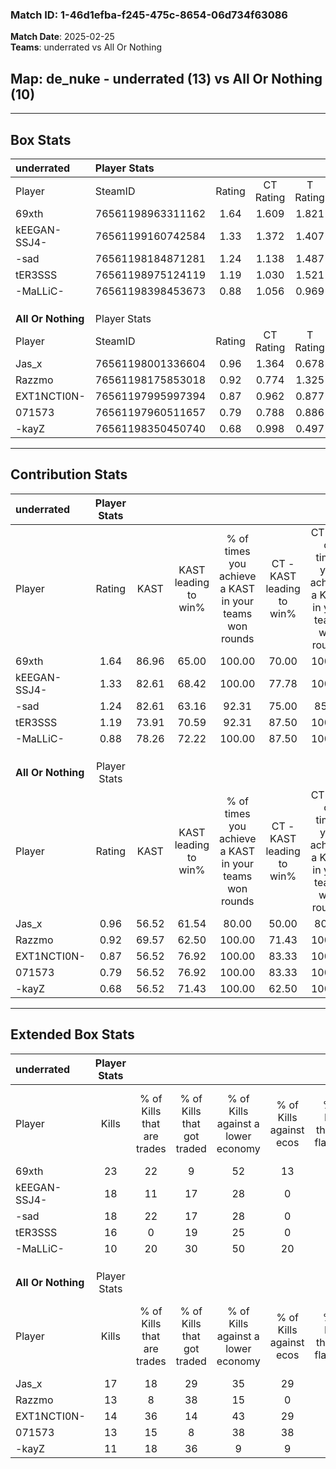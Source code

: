 ### Match ID: 1-46d1efba-f245-475c-8654-06d734f63086  
**Match Date**: 2025-02-25  
**Teams**: underrated vs All Or Nothing  

## **Map**: de_nuke - underrated (13) vs All Or Nothing (10)  
---  

## Box Stats  

| **underrated**     | Player Stats      |        |           |          |       |       |       |         |        |      |     |
| :- | :- | :-: | :-: | :-: | :-: | :-: | :-: | :-: | :-: | :-: | :-: |
| Player             | SteamID           | Rating | CT Rating | T Rating | KAST  |  ADR  | Kills | Assists | Deaths | K/D  | HS% |
| 69xth              | 76561198963311162 |  1.64  |   1.609   |  1.821   | 86.96 | 106.6 |  23   |    4    |   12   | 1.92 | 69  |
| kEEGAN-SSJ4-       | 76561199160742584 |  1.33  |   1.372   |  1.407   | 82.61 | 77.4  |  18   |    5    |   12   | 1.50 | 38  |
| -sad               | 76561198184871281 |  1.24  |   1.138   |  1.487   | 82.61 | 74.2  |  18   |    1    |   15   | 1.20 | 61  |
| tER3SSS            | 76561198975124119 |  1.19  |   1.030   |  1.521   | 73.91 | 88.0  |  16   |    7    |   14   | 1.14 | 56  |
| -MaLLiC-           | 76561198398453673 |  0.88  |   1.056   |  0.969   | 78.26 | 60.3  |  10   |    5    |   15   | 0.67 | 60  |
|                    |                   |        |           |          |       |       |       |         |        |      |     |
|                    |                   |        |           |          |       |       |       |         |        |      |     |
|                    |                   |        |           |          |       |       |       |         |        |      |     |
| **All Or Nothing** | Player Stats      |        |           |          |       |       |       |         |        |      |     |
| Player             | SteamID           | Rating | CT Rating | T Rating | KAST  |  ADR  | Kills | Assists | Deaths | K/D  | HS% |
| Jas_x              | 76561198001336604 |  0.96  |   1.364   |  0.678   | 56.52 | 82.2  |  17   |    5    |   19   | 0.89 | 52  |
| Razzmo             | 76561198175853018 |  0.92  |   0.774   |  1.325   | 69.57 | 85.4  |  13   |    7    |   19   | 0.68 | 53  |
| EXT1NCTI0N-        | 76561197995997394 |  0.87  |   0.962   |  0.877   | 56.52 | 58.4  |  14   |    2    |   14   | 1.00 | 28  |
| 071573             | 76561197960511657 |  0.79  |   0.788   |  0.886   | 56.52 | 58.7  |  13   |    3    |   16   | 0.81 | 76  |
| -kayZ              | 76561198350450740 |  0.68  |   0.998   |  0.497   | 56.52 | 56.2  |  11   |    2    |   17   | 0.65 | 63  |
---  

## Contribution Stats  

| **underrated**     | Player Stats |       |                      |                                                        |                           |                                                             |                          |                                                            |
| :- | :-: | :-: | :-: | :-: | :-: | :-: | :-: | :-: |
| Player             |    Rating    | KAST  | KAST leading to win% | % of times you achieve a KAST in your teams won rounds | CT - KAST leading to win% | CT - % of times you achieve a KAST in your teams won rounds | T - KAST leading to win% | T - % of times you achieve a KAST in your teams won rounds |
| 69xth              |     1.64     | 86.96 |        65.00         |                         100.00                         |           70.00           |                           100.00                            |          60.00           |                           100.00                           |
| kEEGAN-SSJ4-       |     1.33     | 82.61 |        68.42         |                         100.00                         |           77.78           |                           100.00                            |          60.00           |                           100.00                           |
| -sad               |     1.24     | 82.61 |        63.16         |                         92.31                          |           75.00           |                            85.71                            |          54.55           |                           100.00                           |
| tER3SSS            |     1.19     | 73.91 |        70.59         |                         92.31                          |           87.50           |                           100.00                            |          55.56           |                           83.33                            |
| -MaLLiC-           |     0.88     | 78.26 |        72.22         |                         100.00                         |           87.50           |                           100.00                            |          60.00           |                           100.00                           |
|                    |              |       |                      |                                                        |                           |                                                             |                          |                                                            |
|                    |              |       |                      |                                                        |                           |                                                             |                          |                                                            |
|                    |              |       |                      |                                                        |                           |                                                             |                          |                                                            |
| **All Or Nothing** | Player Stats |       |                      |                                                        |                           |                                                             |                          |                                                            |
| Player             |    Rating    | KAST  | KAST leading to win% | % of times you achieve a KAST in your teams won rounds | CT - KAST leading to win% | CT - % of times you achieve a KAST in your teams won rounds | T - KAST leading to win% | T - % of times you achieve a KAST in your teams won rounds |
| Jas_x              |     0.96     | 56.52 |        61.54         |                         80.00                          |           50.00           |                            80.00                            |          80.00           |                           80.00                            |
| Razzmo             |     0.92     | 69.57 |        62.50         |                         100.00                         |           71.43           |                           100.00                            |          55.56           |                           100.00                           |
| EXT1NCTI0N-        |     0.87     | 56.52 |        76.92         |                         100.00                         |           83.33           |                           100.00                            |          71.43           |                           100.00                           |
| 071573             |     0.79     | 56.52 |        76.92         |                         100.00                         |           83.33           |                           100.00                            |          71.43           |                           100.00                           |
| -kayZ              |     0.68     | 56.52 |        71.43         |                         100.00                         |           62.50           |                           100.00                            |          83.33           |                           100.00                           |
---  

## Extended Box Stats  

| **underrated**     | Player Stats |                            |                            |                                    |                         |                              |                                 |        |                             |                                     |                          |                               |                            |
| :- | :-: | :-: | :-: | :-: | :-: | :-: | :-: | :-: | :-: | :-: | :-: | :-: | :-: |
| Player             |    Kills     | % of Kills that are trades | % of Kills that got traded | % of Kills against a lower economy | % of Kills against ecos | % of Kills that are flawless | % of Kills that are close duels | Deaths | % of Deaths that get traded | % of Deaths against a lower economy | % of Deaths against ecos | % of Deaths that are flawless | % of Deaths that are close |
| 69xth              |      23      |             22             |             9              |                 52                 |           13            |              57              |               13                |   12   |             25              |                 25                  |            0             |              67               |             0              |
| kEEGAN-SSJ4-       |      18      |             11             |             17             |                 28                 |            0            |              72              |                0                |   12   |             17              |                 25                  |            0             |              67               |             8              |
| -sad               |      18      |             22             |             17             |                 28                 |            0            |              50              |                6                |   15   |             20              |                 27                  |            0             |              73               |             0              |
| tER3SSS            |      16      |             0              |             19             |                 25                 |            0            |              38              |               13                |   14   |             21              |                 29                  |            0             |              57               |             0              |
| -MaLLiC-           |      10      |             20             |             30             |                 50                 |           20            |              50              |               20                |   15   |             40              |                 33                  |            0             |              53               |             7              |
|                    |              |                            |                            |                                    |                         |                              |                                 |        |                             |                                     |                          |                               |                            |
|                    |              |                            |                            |                                    |                         |                              |                                 |        |                             |                                     |                          |                               |                            |
|                    |              |                            |                            |                                    |                         |                              |                                 |        |                             |                                     |                          |                               |                            |
| **All Or Nothing** | Player Stats |                            |                            |                                    |                         |                              |                                 |        |                             |                                     |                          |                               |                            |
| Player             |    Kills     | % of Kills that are trades | % of Kills that got traded | % of Kills against a lower economy | % of Kills against ecos | % of Kills that are flawless | % of Kills that are close duels | Deaths | % of Deaths that get traded | % of Deaths against a lower economy | % of Deaths against ecos | % of Deaths that are flawless | % of Deaths that are close |
| Jas_x              |      17      |             18             |             29             |                 35                 |           29            |              47              |               12                |   19   |             16              |                 16                  |            11            |              53               |             5              |
| Razzmo             |      13      |             8              |             38             |                 15                 |            0            |              62              |                0                |   19   |             32              |                 21                  |            16            |              42               |             21             |
| EXT1NCTI0N-        |      14      |             36             |             14             |                 43                 |           29            |              57              |                0                |   14   |             14              |                  7                  |            7             |              43               |             7              |
| 071573             |      13      |             15             |             8              |                 38                 |           38            |              77              |                0                |   16   |             13              |                  6                  |            6             |              75               |             6              |
| -kayZ              |      11      |             18             |             36             |                 9                  |            9            |              82              |                0                |   17   |              6              |                  6                  |            0             |              65               |             6              |
